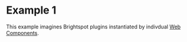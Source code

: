 Example 1
=========

This example imagines Brightspot plugins instantiated by indivdual <a href="https://www.webcomponents.org/">Web Components</a>.
